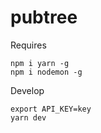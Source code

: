 # pubtree

Requires
```
npm i yarn -g
npm i nodemon -g
```

Develop
```
export API_KEY=key
yarn dev
```